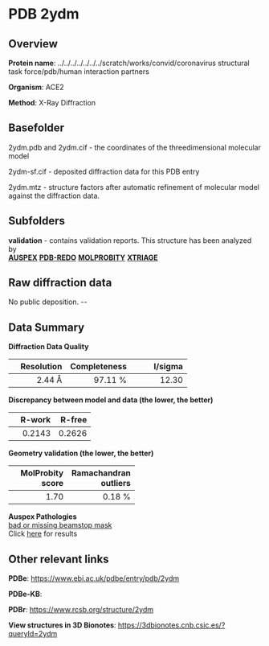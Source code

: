 # PDB 2ydm

## Overview

**Protein name**: ../../../../../../../scratch/works/convid/coronavirus structural task force/pdb/human interaction partners

**Organism**: ACE2

**Method**: X-Ray Diffraction



## Basefolder

2ydm.pdb and 2ydm.cif - the coordinates of the threedimensional molecular model

2ydm-sf.cif - deposited diffraction data for this PDB entry

2ydm.mtz - structure factors after automatic refinement of molecular model against the diffraction data.

## Subfolders





**validation** - contains validation reports. This structure has been analyzed by <br>[**AUSPEX**](https://github.com/thorn-lab/coronavirus_structural_task_force/tree/master/pdb/human_interaction_partners/ACE2/2ydm/validation/auspex) [**PDB-REDO**](https://github.com/thorn-lab/coronavirus_structural_task_force/tree/master/pdb/human_interaction_partners/ACE2/2ydm/validation/pdb-redo) [**MOLPROBITY**](https://github.com/thorn-lab/coronavirus_structural_task_force/tree/master/pdb/human_interaction_partners/ACE2/2ydm/validation/molprobity) [**XTRIAGE**](https://github.com/thorn-lab/coronavirus_structural_task_force/blob/master/pdb/human_interaction_partners/ACE2/2ydm/validation/Xtriage_output.log)  



## Raw diffraction data

No public deposition. --<br> 

## Data Summary
**Diffraction Data Quality**

|   | Resolution | Completeness| I/sigma |
|---|-------------:|----------------:|--------------:|
|   |2.44 Å|97.11 %|<img width=50/>12.30|

**Discrepancy between model and data (the lower, the better)**

|   | **R-work**| **R-free**   
|---|-------------:|----------------:|           
||  0.2143|  0.2626|

**Geometry validation (the lower, the better)**

|   |**MolProbity<br>score**| **Ramachandran<br>outliers** 
|---|-------------:|----------------:|
||  1.70|  0.18 %|

**Auspex Pathologies**<br> [bad or missing beamstop mask](https://www.auspex.de/pathol/#2)<br>Click [here](https://github.com/thorn-lab/coronavirus_structural_task_force/blob/master/pdb/human_interaction_partners/ACE2/2ydm/validation/auspex/2ydm_auspex_comments.txt)  for results

 



## Other relevant links 
**PDBe**:  https://www.ebi.ac.uk/pdbe/entry/pdb/2ydm

**PDBe-KB**:  
 
**PDBr**: https://www.rcsb.org/structure/2ydm 

**View structures in 3D Bionotes**: https://3dbionotes.cnb.csic.es/?queryId=2ydm

